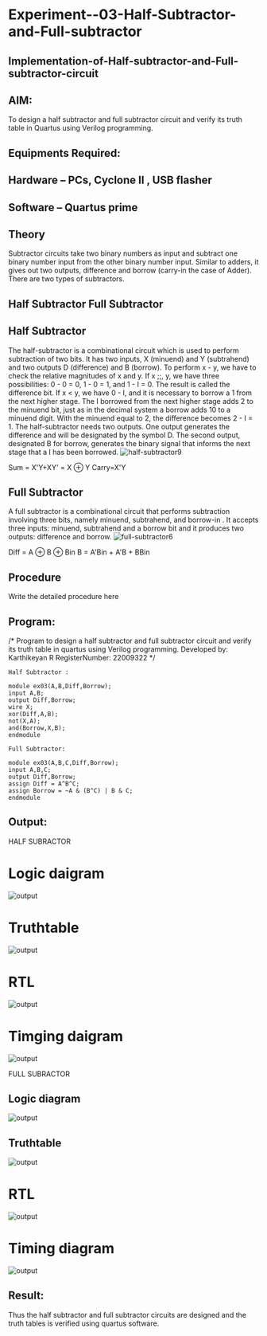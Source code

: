 # Experiment--03-Half-Subtractor-and-Full-subtractor
## Implementation-of-Half-subtractor-and-Full-subtractor-circuit
## AIM:
To design a half subtractor and full subtractor circuit and verify its truth table in Quartus using Verilog programming.

## Equipments Required:
## Hardware – PCs, Cyclone II , USB flasher
## Software – Quartus prime
## Theory
Subtractor circuits take two binary numbers as input and subtract one binary number input from the other binary number input. Similar to adders, it gives out two outputs, difference and borrow (carry-in the case of Adder). There are two types of subtractors.

## Half Subtractor Full Subtractor
## Half Subtractor
The half-subtractor is a combinational circuit which is used to perform subtraction of two bits. It has two inputs, X (minuend) and Y (subtrahend) and two outputs D (difference) and B (borrow). To perform x - y, we have to check the relative magnitudes of x and y. If x ;;, y, we have three possibilities: 0 - 0 = 0, 1 - 0 = 1, and 1 - I = 0. The result is called the difference bit. If x < y, we have 0 - I, and it is necessary to borrow a 1 from the next higher stage. The I borrowed from the next higher stage adds 2 to the minuend bit, just as in the decimal system a borrow adds 10 to a minuend digit. With the minuend equal to 2, the difference becomes 2 - I = 1. The half-subtractor needs two outputs. One output generates the difference and will be designated by the symbol D. The second output, designated B for borrow, generates the binary signal that informs the next stage that a I has been borrowed.
![half-subtractor9](https://user-images.githubusercontent.com/36288975/166112538-58c3bc7c-ee5d-4e6a-ac8d-8e8328efe27a.png)


Sum = X'Y+XY' = X ⊕ Y
Carry=X'Y

## Full Subtractor
A full subtractor is a combinational circuit that performs subtraction involving three bits, namely minuend, subtrahend, and borrow-in . It accepts three inputs: minuend, subtrahend and a borrow bit and it produces two outputs: difference and borrow. 
![full-subtractor6](https://user-images.githubusercontent.com/36288975/166112541-24c68359-3de8-4674-ae22-8272ffc385ed.png)


Diff = A ⊕ B ⊕ Bin B = A'Bin + A'B + BBin

## Procedure



Write the detailed procedure here 


## Program:
/*
Program to design a half subtractor and full subtractor circuit and verify its truth table in quartus using Verilog programming.
Developed by: Karthikeyan R
RegisterNumber:  22009322
*/
```
Half Subtractor :

module ex03(A,B,Diff,Borrow);
input A,B;
output Diff,Borrow;
wire X;
xor(Diff,A,B);
not(X,A);
and(Borrow,X,B);
endmodule

Full Subtractor:

module ex03(A,B,C,Diff,Borrow);
input A,B,C;
output Diff,Borrow;
assign Diff = A^B^C;
assign Borrow = ~A & (B^C) | B & C;
endmodule
```
## Output:
HALF SUBRACTOR
# Logic daigram
![output](./214550042-bd038f34-9c83-4ef7-904e-135c88bc8fab.png)
# Truthtable
![output](./214550271-4a5eee96-512f-45fe-9e58-139f9eb7c64c.png)

# RTL
![output](./214550349-0efa3fb4-725a-4b67-ba31-17d1fa76cfde.png)

# Timging daigram
![output](./214550446-a282cfd0-9f70-40e1-8f31-7322e25e60e1.png)

FULL SUBRACTOR
## Logic diagram
![output](./214550570-ae3260b2-9ab1-4a98-8426-38932630f5f1.png)


## Truthtable
![output](./214550720-aaf0fa4f-ed30-4c01-b33e-518486fabc9a.png)
# RTL
![output](./214550826-6672c6eb-3900-4e5d-b635-0ea8de07bf0d.png)
# Timing diagram 
![output](./214550913-40bda8f8-3ec1-49e7-a2a6-7294fc48ecf1.png)
## Result:
Thus the half subtractor and full subtractor circuits are designed and the truth tables is verified using quartus software.
